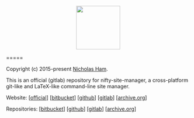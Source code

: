 <p align="center">
    <img src="https://gitlab.com/nifty-site-manager/nsm-snap/raw/master/signature.png" width='120'/>
</p>

=====

Copyright (c) 2015-present [Nicholas Ham](https://n-ham.com).

This is an official (gitlab) repository for nifty-site-manager, a cross-platform git-like and LaTeX-like command-line site manager.


Website:
\[[official](https://nifty-site-manager.com)\] \[[bitbucket](https://nifty-site-manager.bitbucket.io)\] \[[github](https://nifty-site-manager.github.io)\] \[[gitlab](https://nifty-site-manager.gitlab.io)\] \[[archive.org](https://web.archive.org/web/https://www.nifty-site-manager.com/)\]

Repositories:
\[[bitbucket](https://bitbucket.com/nifty-site-manager/nsm)\] \[[github](https://github.com/nifty-site-manager/nsm)\] \[[gitlab](https://gitlab.com/nifty-site-manager/nsm)\] \[[archive.org](https://web.archive.org/web/https://gitlab.com/nifty-site-manager/nsm)\]

